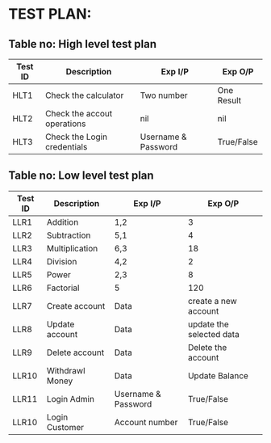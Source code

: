 # TEST PLAN:

## Table no: High level test plan

|Test ID | Description | Exp I/P | Exp O/P |
|--------|-------------|---------|---------|
|HLT1    | Check the calculator | Two number | One Result |
|HLT2    | Check the accout operations | nil | nil |
|HLT3    | Check the Login credentials | Username & Password | True/False |


## Table no: Low level test plan

|Test ID | Description | Exp I/P | Exp O/P |
|--------|-------------|---------|---------|
|LLR1   | Addition |    1,2 |  3  |
|LLR2   | Subtraction |    5,1 |  4  |
|LLR3   | Multiplication |    6,3 |  18  |
|LLR4   | Division |    4,2 |  2  |
|LLR5   | Power |    2,3 |  8  |
|LLR6   | Factorial |    5 |  120  |
|LLR7   | Create account |  Data |  create a new account  |
|LLR8   | Update account |  Data   |  update the selected data  |
|LLR9   | Delete account |   Data |  Delete the account  |
|LLR10  | Withdrawl Money |    Data |  Update Balance  |
|LLR11  | Login Admin |   Username & Password |  True/False  |
|LLR10  | Login Customer |   Account number |  True/False  |


